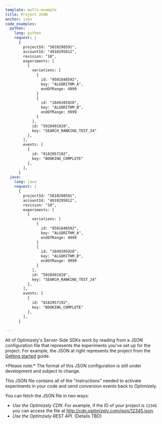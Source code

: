 ```yaml
---
template: multi-example
title: Project JSON
anchor: json
code_examples:
  python:
    lang: python
    request: |
      {
        projectId: "5810298591",
        accountId: "4910295812",
        revision: "10",
        experiments: [
          {
            variations: [
              {
                id: "9501848592",
                key: "ALGORITHM_A",
                endOfRange: 4999
              }
              {
                id: "1849205928",
                key: "ALGORITHM_B",
                endOfRange: 9999
              }
            ],
            id: "5928401928",
            key: "SEARCH_RANKING_TEST_24"
          },
        ],
        events: [
          {
            id: "8182957192",
            key: "BOOKING_COMPLETE"
          },
        ],
      }
  java:
    lang: java
    request: |
      {
        projectId: "5810298591",
        accountId: "4910295812",
        revision: "10",
        experiments: [
          {
            variations: [
              {
                id: "9501848592",
                key: "ALGORITHM_A",
                endOfRange: 4999
              }
              {
                id: "1849205928",
                key: "ALGORITHM_B",
                endOfRange: 9999
              }
            ],
            id: "5928401928",
            key: "SEARCH_RANKING_TEST_24"
          },
        ],
        events: [
          {
            id: "8182957192",
            key: "BOOKING_COMPLETE"
          },
        ],
      }
 
---
```


All of Optimizely's Server-Side SDKs work by reading from a JSON configuration file that represents the experiments you've set up for the project. For example, the JSON at right represents the project from the [Getting started](/server/getting-started) guide.

<div class="attention attention--warning push--bottom">*Please note:* The format of this JSON configuration is still under development and subject to change.</div>

This JSON file contains all of the "instructions" needed to activate experiments in your code and send conversion events back to Optimizely.

You can fetch the JSON file in two ways:

* *Use the Optimizely CDN.*  For example, if the ID of your project is `12345` you can access the file at http://cdn.optimizely.com/json/12345.json.
* *Use the Optimziely REST API.* (Details TBD)

